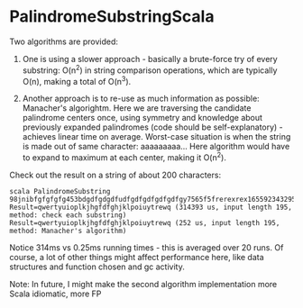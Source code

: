 PalindromeSubstringScala
========================

Two algorithms are provided:

1. One is using a slower approach - basically a brute-force try of every substring:
O(n<sup>2</sup>) in string comparison operations, which are typically O(n), making a total of O(n<sup>3</sup>).

2. Another approach is to re-use as much information as possible: Manacher's algorightm.
Here we are traversing the candidate palindrome centers once, using symmetry and knowledge
about previously expanded palindromes (code should be self-explanatory) - 
achieves linear time on average. 
Worst-case situation is when the string is made out of same character: aaaaaaaaa...
Here algorithm would have to expand to maximum at each center, making it O(n<sup>2</sup>).

Check out the result on a string of about 200 characters:

```
scala PalindromeSubstring 98jnibfgfgfgfg453bdgdfgdgdfudfgdfgdfgdfgdfgy7565f5frerexrex16559234329545498jhhgdfgfgfg089fgfhgfdsasdfghf1234567890232323232dfdfdfererertyuiuytreasdfghjklkjhgfdsaqwertyuioplkjhgfdfghjklpoiuytrewq
Result=qwertyuioplkjhgfdfghjklpoiuytrewq (314393 us, input length 195, method: check each substring)
Result=qwertyuioplkjhgfdfghjklpoiuytrewq (252 us, input length 195, method: Manacher's algorithm)

```

Notice 314ms vs 0.25ms running times - this is averaged over 20 runs.
Of course, a lot of other things might affect performance here, like data structures and function
chosen and gc activity.

Note: In future, I might make the second algorithm implementation more Scala idiomatic, more FP


